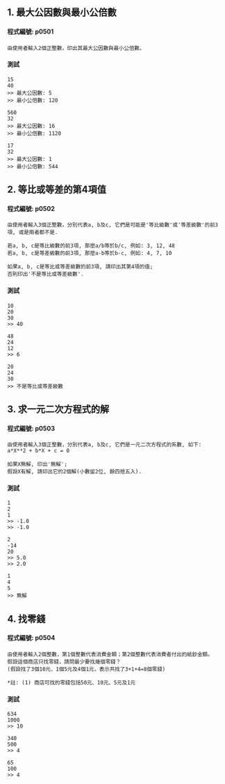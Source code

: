 ## 1. 最大公因數與最小公倍數

#### 程式編號: p0501 <p/>
```
由使用者輸入2個正整數，印出其最大公因數與最小公倍數。
```

#### 測試
```
15
40
>> 最大公因數: 5
>> 最小公倍數: 120

560
32
>> 最大公因數: 16
>> 最小公倍數: 1120

17
32
>> 最大公因數: 1
>> 最小公倍數: 544
```



## 2. 等比或等差的第4項值

#### 程式編號: p0502 <p/>
```
由使用者輸入3個正整數，分別代表a, b及c, 它們是可能是'等比級數'或'等差級數'的前3項, 或是兩者都不是.

若a, b, c是等比級數的前3項, 那麼a/b等於b/c, 例如: 3, 12, 48
若a, b, c是等差級數的前3項, 那麼a-b等於b-c, 例如: 4, 7, 10

如果a, b, c是等比或等差級數的前3項, 請印出其第4項的值;
否則印出'不是等比或等差級數'.
```

#### 測試
```
10
20
30
>> 40

48
24
12
>> 6

20
24
30
>> 不是等比或等差級數
```


## 3. 求一元二次方程式的解

#### 程式編號: p0503 <p/>
```
由使用者輸入3個正整數，分別代表a, b及c, 它們是一元二次方程式的系數, 如下:
a*X**2 + b*X + c = 0

如果X無解, 印出'無解';
假設X有解, 請印出它的2個解(小數留2位, 餘四捨五入).
```

#### 測試
```
1
2
1
>> -1.0
>> -1.0

2
-14
20
>> 5.0
>> 2.0

1
4
5
>> 無解
```


## 4. 找零錢

#### 程式編號: p0504 <p/>
```
由使用者輸入2個整數，第1個整數代表消費金額；第2個整數代表消費者付出的紙鈔金額。
假設這個商店只找零錢，請問最少要找幾個零錢？
(假設找了3個10元、1個5元及4個1元，表示共找了3+1+4=8個零錢)

*註: (1) 商店可找的零錢包括50元、10元、5元及1元
```

#### 測試
```
634
1000
>> 10

340
500
>> 4

65
100
>> 4
```
